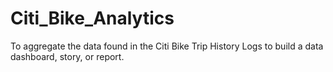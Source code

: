 # Citi_Bike_Analytics
To aggregate the data found in the Citi Bike Trip History Logs to build a data dashboard, story, or report.  
